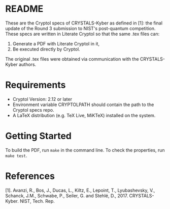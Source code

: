 # README

These are the Cryptol specs of CRYSTALS-Kyber as defined in [1]: the final update of the Round 3 submission to NIST's post-quantum competition. These specs are written in Literate Cryptol so that the same .tex files can:
1. Generate a PDF with Literate Cryptol in it,
1. Be executed directly by Cryptol.

The original .tex files were obtained via communication with the CRYSTALS-Kyber authors.

# Requirements

- Cryptol Version: 2.12 or later
- Environment variable CRYPTOLPATH should contain the path to the Cryptol specs repo.
- A LaTeX distribution (e.g. TeX Live, MiKTeX) installed on the system.

# Getting Started
To build the PDF, run `make` in the command line. To check the properties, run `make test`.

# References
[1]. Avanzi, R., Bos, J., Ducas, L., Kiltz, E., Lepoint, T., Lyubashevsky, V., Schanck, J.M., Schwabe, P., Seiler, G. and Stehlé, D., 2017. CRYSTALS-Kyber. NIST, Tech. Rep.